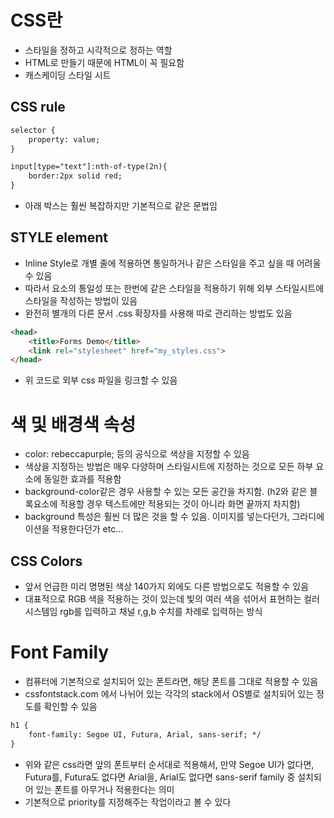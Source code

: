 # CSS란
- 스타일을 정하고 시각적으로 정하는 역할
- HTML로 만들기 때문에 HTML이 꼭 필요함
- 캐스케이딩 스타일 시트

## CSS rule
```html
selector {
    property: value;
}
```
```html
input[type="text"]:nth-of-type(2n){
    border:2px solid red;
}
```
- 아래 박스는 훨씬 복잡하지만 기본적으로 같은 문법임

## STYLE element
- Inline Style로 개별 줄에 적용하면 통일하거나 같은 스타일을 주고 싶을 때 어려울 수 있음
- 따라서 요소의 통일성 또는 한번에 같은 스타일을 적용하기 위해 외부 스타일시트에 스타일을 작성하는 방법이 있음
- 완전히 별개의 다른 문서 .css 확장자를 사용해 따로 관리하는 방법도 있음
```html
<head>
    <title>Forms Demo</title>
    <link rel="stylesheet" href="my_styles.css">
</head>
```
- 위 코드로 외부 css 파일을 링크할 수 있음

# 색 및 배경색 속성
- color: rebeccapurple; 등의 공식으로 색상을 지정할 수 있음
- 색상을 지정하는 방법은 매우 다양하며 스타일시트에 지정하는 것으로 모든 하부 요소에 동일한 효과를 적용함
- background-color같은 경우 사용할 수 있는 모든 공간을 차지함. (h2와 같은 블록요소에 적용할 경우 텍스트에만 적용되는 것이 아니라 화면 끝까지 차지함)
- background 특성은 훨씬 더 많은 것을 할 수 있음. 이미지를 넣는다던가, 그라디에이션을 적용한다던가 etc...

## CSS Colors
- 앞서 언급한 미리 명명된 색상 140가지 외에도 다른 방법으로도 적용할 수 있음
- 대표적으로 RGB 색을 적용하는 것이 있는데 빛의 여러 색을 섞어서 표현하는 컬러 시스템임
  rgb를 입력하고 채널 r,g,b 수치를 차례로 입력하는 방식

# Font Family
- 컴퓨터에 기본적으로 설치되어 있는 폰트라면, 해당 폰트를 그대로 적용할 수 있음
- cssfontstack.com 에서 나뉘어 있는 각각의 stack에서 OS별로 설치되어 있는 정도를 확인할 수 있음
```html
h1 {
    font-family: Segoe UI, Futura, Arial, sans-serif; */
}
```
- 위와 같은 css라면 앞의 폰트부터 순서대로 적용해서, 만약 Segoe UI가 없다면, Futura를, Futura도 없다면 Arial을, 
  Arial도 없다면 sans-serif family 중 설치되어 있는 폰트를 아무거나 적용한다는 의미
- 기본적으로 priority를 지정해주는 작업이라고 볼 수 있다
